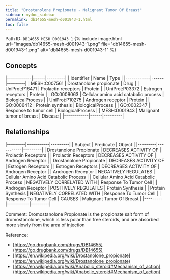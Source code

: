 ```yaml
---
title: "Drostanolone Propionate - Malignant Tumor Of Breast"
sidebar: mydoc_sidebar
permalink: db14655-mesh-d001943-1.html
toc: false 
---
```



Path ID: `DB14655_MESH_D001943_1`
{% include image.html url="images/db14655-mesh-d001943-1.png" file="db14655-mesh-d001943-1.png" alt="db14655-mesh-d001943-1" %}

## Concepts

|------------|------|---------|
| Identifier | Name | Type    |
|------------|------|---------|
| MESH:C007561 | Drostanolone propionate | Drug |
| UniProt:P16471 | Prolactin receptors | Protein |
| UniProt:P03372 | Estrogen receptors | Protein |
| GO:0009063 | Cellular amino acid catabolic process | BiologicalProcess |
| UniProt:P10275 | Androgen receptor | Protein |
| GO:0006412 | Protein synthesis | BiologicalProcess |
| GO:0002347 | Response to tumor cell | BiologicalProcess |
| MESH:D001943 | Malignant tumor of breast | Disease |
|------------|------|---------|

## Relationships

|---------|-----------|---------|
| Subject | Predicate | Object  |
|---------|-----------|---------|
| Drostanolone Propionate | DECREASES ACTIVITY OF | Prolactin Receptors |
| Prolactin Receptors | DECREASES ACTIVITY OF | Androgen Receptor |
| Drostanolone Propionate | DECREASES ACTIVITY OF | Estrogen Receptors |
| Estrogen Receptors | DECREASES ACTIVITY OF | Androgen Receptor |
| Androgen Receptor | NEGATIVELY REGULATES | Cellular Amino Acid Catabolic Process |
| Cellular Amino Acid Catabolic Process | NEGATIVELY CORRELATED WITH | Response To Tumor Cell |
| Androgen Receptor | POSITIVELY REGULATES | Protein Synthesis |
| Protein Synthesis | NEGATIVELY CORRELATED WITH | Response To Tumor Cell |
| Response To Tumor Cell | CAUSES | Malignant Tumor Of Breast |
|---------|-----------|---------|

Comment: Dromostanolone Propionate is the propionate salt form of dromostanolone, which is less polar than free steroids, and are absorbed more slowly from the area of injection

Reference: 
  - [https://go.drugbank.com/drugs/DB14655](https://go.drugbank.com/drugs/DB14655)
  - [https://en.wikipedia.org/wiki/Drostanolone_propionate](https://en.wikipedia.org/wiki/Drostanolone_propionate)
  - [https://en.wikipedia.org/wiki/Anabolic_steroid#Mechanism_of_action](https://en.wikipedia.org/wiki/Anabolic_steroid#Mechanism_of_action)
